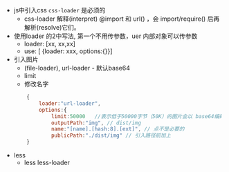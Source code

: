 - js中引入css  `css-loader` 是必须的
    + css-loader 解释(interpret) @import 和 url() ，会 import/require() 后再解析(resolve)它们。
- 使用loader 的2中写法, 第一个不用传参数，uer 内部对象可以传参数
    + loader: [xx, xx,xx]
    + use: [ {loader: xxx, options:{}}]
- 引入图片
    + (file-loader), url-loader - 默认base64
    + limit
    + 修改名字
    ```javascript
        {
            loader:"url-loader",
            options:{
                limit:50000   //表示低于50000字节（50K）的图片会以 base64编码
                outputPath:"img", // dist/img
                name:"[name].[hash:8].[ext]", // 点不是必要的
                publicPath:"./dist/img" // 引入路径前加上
        }
    ```
- less
    + less less-loader